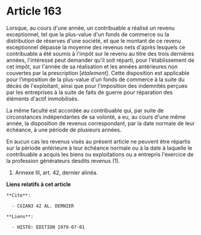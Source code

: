 # Article 163

Lorsque, au cours d'une année, un contribuable a réalisé un revenu exceptionnel, tel que la plus-value d'un fonds de commerce
ou la distribution de réserves d'une société, et que le montant de ce revenu exceptionnel dépasse la moyenne des revenus nets
d'après lesquels ce contribuable a été soumis à l'impôt sur le revenu au titre des trois dernières années, l'intéressé peut
demander qu'il soit réparti, pour l'établissement de cet impôt, sur l'année de sa réalisation et les années antérieures non
couvertes par la prescription [*étalement*]. Cette disposition est applicable pour l'imposition de la plus-value d'un fonds
de commerce à la suite du décès de l'exploitant, ainsi que pour l'imposition des indemnités perçues par les entreprises à la
suite de faits de guerre pour réparation des éléments d'actif immobilisés.

La même faculté est accordée au contribuable qui, par suite de circonstances indépendantes de sa volonté, a eu, au cours
d'une même année, la disposition de revenus correspondant, par la date normale de leur échéance, à une période de plusieurs
années.

En aucun cas les revenus visés au présent article ne peuvent être répartis sur la période antérieure à leur échéance normale
ou à la date à laquelle le contribuable  a acquis les biens ou exploitations ou a entrepris l'exercice de la profession
générateurs desdits revenus (1).

1) Annexe III, art. 42, dernier alinéa.

**Liens relatifs à cet article**

	**Cite**:

	  - CGIAN3 42 AL. DERNIER

	**Liens**:

	  - HISTO: EDITION 1979-07-01
